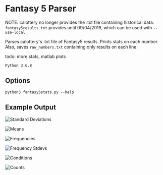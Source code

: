 # Fantasy 5 Parser

NOTE: calottery no longer provides the .txt file containing historical data. ```fantasy5results.txt``` provides until 09/04/2019, which can be used with ```--use-local```

Parses calottery's .txt file of Fantasy5 results. Prints stats on each number. Also, saves ```raw_numbers.txt``` containing only results on each line.

todo: more stats, matlab plots

```Python 3.6.8```

## Options
```python3 fantasy5stats.py --help```

## Example Output

![Standard Deviations](imgs/stdevs.png "Standard Deviations")

![Means](imgs/means.png "Means")

![Frequencies](imgs/frequencies.png "Frequencies")

![Frequency Stdevs](imgs/frequencies_stdevs.png "Frequencies Stdevs.")

![Conditions](imgs/conditions.png "Conditions")

![Counts](imgs/counts.png "Counts")

